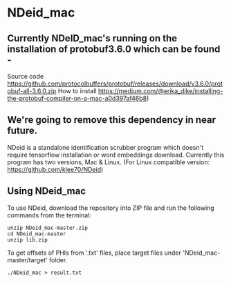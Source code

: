 # NDeid_mac

## Currently NDeID_mac's running on the installation of protobuf3.6.0 which can be found -
Source code https://github.com/protocolbuffers/protobuf/releases/download/v3.6.0/protobuf-all-3.6.0.zip
How to install https://medium.com/@erika_dike/installing-the-protobuf-compiler-on-a-mac-a0d397af46b8)
## We're going to remove this dependency in near future.

NDeid is a standalone identification scrubber program which doesn't require tensorflow installation or word embeddings download. Currently this program has two versions, Mac & Linux.
(For Linux compatible version: https://github.com/klee70/NDeid)


## Using NDeid_mac

To use NDeid, download the repository into ZIP file and run the following commands from the terminal: 
```
unzip NDeid_mac-master.zip
cd NDeid_mac-master
unzip lib.zip
```

To get offsets of PHIs from '.txt' files, place target files under 'NDeid_mac-master/target' folder.

```
./NDeid_mac > result.txt
```
